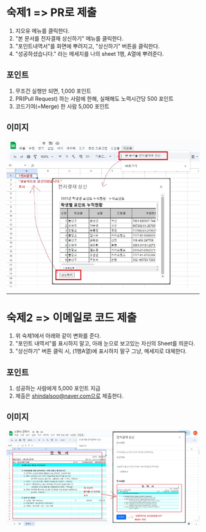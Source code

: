# 숙제1 => PR로 제출
1. 지오유 메뉴를 클릭한다.
2. "본 문서를 전자결재 상신하기" 메뉴를 클릭한다.
3. "포인트내역서"를 화면에 뿌려지고, "상신하기" 버튼을 클릭한다.
4. "성공하셨습니다." 라는 메세지를 나의 sheet 1행, A열에 뿌려준다.

## 포인트
1. 무조건 실행만 되면, 1,000 포인트
2. PR(Pull Request) 하는 사람에 한해, 실패해도 노력시간당 500 포인트
3. 코드기여(=Merge) 한 사람 5,000 포인트

## 이미지
![숙제](../images/capture_20230531.jpg "숙제")

***

# 숙제2 => 이메일로 코드 제출
1. 위 숙제1에서 아래와 같이 변화를 준다.
2. "포인트 내역서"를 표시하지 말고, 아래 눈으로 보고있는 자신의 Sheet를 띄운다.
3. "상신하기" 버튼 클릭 시, (1행A열)에 표시하지 말구 그냥, 메세지로 대체한다.

## 포인트
1. 성공하는 사람에게 5,000 포인트 지급
2. 제출은 shindalsoo@naver.com으로 제출한다.

## 이미지
![숙제](../images/capture_20230602.jpg "숙제")
